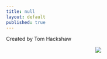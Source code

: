 ```yaml
---
title: null
layout: default
published: true
---
```


Created by Tom Hackshaw
<center>

<img src="https://i.imgur.com/To2hbEZl.jpg">

</center>
